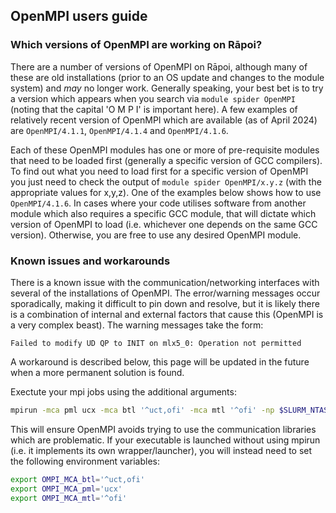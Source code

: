 ## OpenMPI users guide

### Which versions of OpenMPI are working on Rāpoi?

There are a number of versions of OpenMPI on Rāpoi, although many of these are old installations (prior to an OS update and changes to the module system) and *may* no longer work.
Generally speaking, your best bet is to try a version which appears when you search via `module spider OpenMPI` (noting that the capital 'O M P I' is important here).
A few examples of relatively recent version of OpenMPI which are available (as of April 2024) are `OpenMPI/4.1.1`, `OpenMPI/4.1.4` and `OpenMPI/4.1.6`.

Each of these OpenMPI modules has one or more of pre-requisite modules that need to be loaded first (generally a specific version of GCC compilers).
To find out what you need to load first for a specific version of OpenMPI you just need to check the output of `module spider OpenMPI/x.y.z` (with the appropriate values for x,y,z).
One of the examples below shows how to use `OpenMPI/4.1.6`.
In cases where your code utilises software from another module which also requires a specific GCC module, that will dictate which version of OpenMPI to load (i.e. whichever one depends on the same GCC version).
Otherwise, you are free to use any desired OpenMPI module. 



### Known issues and workarounds


There is a known issue with the communication/networking interfaces with several of the installations of OpenMPI. 
The error/warning messages occur sporadically, making it difficult to pin down and resolve, but it is likely there is a combination of internal and external factors that cause this (OpenMPI is a very complex beast).
The warning messages take the form:
```
Failed to modify UD QP to INIT on mlx5_0: Operation not permitted
```
A workaround is described below, this page will be updated in the future when a more permanent solution is found.

Exectute your mpi jobs using the additional arguments:
```bash
mpirun -mca pml ucx -mca btl '^uct,ofi' -mca mtl '^ofi' -np $SLURM_NTASKS <your executable>
```
This will ensure OpenMPI avoids trying to use the communication libraries which are problematic.
If your executable is launched without using mpirun (i.e. it implements its own wrapper/launcher), you will instead need to set the following environment variables:
```bash
export OMPI_MCA_btl='^uct,ofi'
export OMPI_MCA_pml='ucx'
export OMPI_MCA_mtl='^ofi'
```


